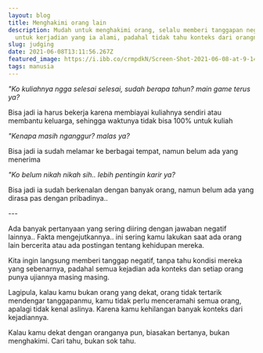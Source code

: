 ```yaml
---
layout: blog
title: Menghakimi orang lain
description: Mudah untuk menghakimi orang, selalu memberi tanggapan negatif
  untuk kerjadian yang ia alami, padahal tidak tahu konteks dari orangnya
slug: judging
date: 2021-06-08T13:11:56.267Z
featured_image: https://i.ibb.co/crmpdkN/Screen-Shot-2021-06-08-at-9-14-06-PM.png
tags: manusia
---
```

*"Ko kuliahnya ngga selesai selesai, sudah berapa tahun? main game terus ya?*

Bisa jadi ia harus bekerja karena membiayai kuliahnya sendiri atau membantu keluarga, sehingga waktunya tidak bisa 100% untuk kuliah

*"Kenapa masih nganggur? malas ya?*

Bisa jadi ia sudah melamar ke berbagai tempat, namun belum ada yang menerima

*"Ko belum nikah nikah sih.. lebih pentingin karir ya?*

Bisa jadi ia sudah berkenalan dengan banyak orang, namun belum ada yang dirasa pas dengan pribadinya..

\---

Ada banyak pertanyaan yang sering diiring dengan jawaban negatif lainnya.. Fakta mengejutkannya.. ini sering kamu lakukan saat ada orang lain bercerita atau ada postingan tentang kehidupan mereka.

Kita ingin langsung memberi tanggap negatif, tanpa tahu kondisi mereka yang sebenarnya, padahal semua kejadian ada konteks dan setiap orang punya ujiannya masing masing.

Lagipula, kalau kamu bukan orang yang dekat, orang tidak tertarik mendengar tanggapanmu, kamu tidak perlu menceramahi semua orang, apalagi tidak kenal aslinya. Karena kamu kehilangan banyak konteks dari kejadiannya.

Kalau kamu dekat dengan oranganya pun, biasakan bertanya, bukan menghakimi. Cari tahu, bukan sok tahu.